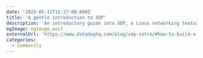 ```yaml
---
date: '2023-05-11T11:37:00.000Z'
title: 'A gentle introduction to XDP'
description: 'An introductory guide into XDP, a Linux networking feature based on eBPF'
ogImage: ogimage.avif
externalUrl: 'https://www.datadoghq.com/blog/xdp-intro/#how-to-build-a-simple-xdp-program'
categories:
  - Community
---
```


